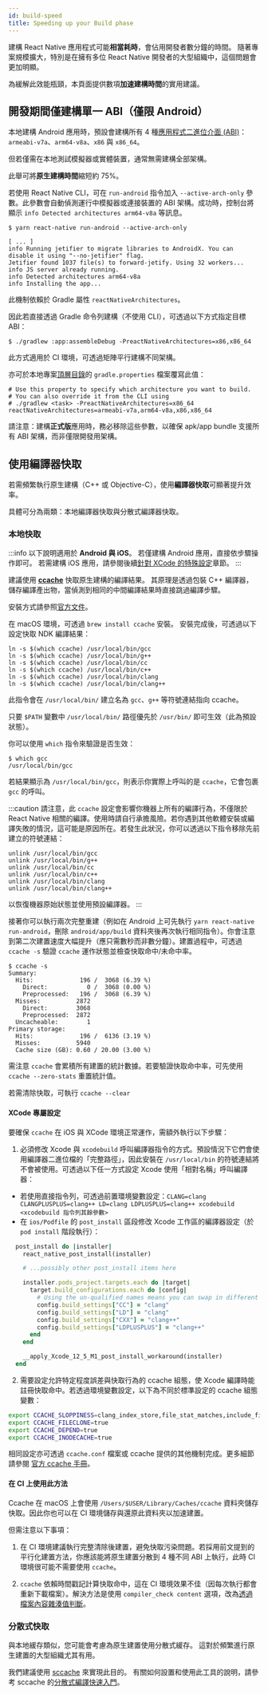 ```yaml
---
id: build-speed
title: Speeding up your Build phase
---
```


建構 React Native 應用程式可能**相當耗時**，會佔用開發者數分鐘的時間。
隨著專案規模擴大，特別是在擁有多位 React Native 開發者的大型組織中，這個問題會更加明顯。

為緩解此效能瓶頸，本頁面提供數項**加速建構時間**的實用建議。

## 開發期間僅建構單一 ABI（僅限 Android）

本地建構 Android 應用時，預設會建構所有 4 種[應用程式二進位介面 (ABI)](https://developer.android.com/ndk/guides/abis)：`armeabi-v7a`、`arm64-v8a`、`x86` 與 `x86_64`。

但若僅需在本地測試模擬器或實體裝置，通常無需建構全部架構。

此舉可將**原生建構時間**縮短約 75%。

若使用 React Native CLI，可在 `run-android` 指令加入 `--active-arch-only` 參數。此參數會自動偵測運行中模擬器或連接裝置的 ABI 架構。成功時，控制台將顯示 `info Detected architectures arm64-v8a` 等訊息。

```
$ yarn react-native run-android --active-arch-only

[ ... ]
info Running jetifier to migrate libraries to AndroidX. You can disable it using "--no-jetifier" flag.
Jetifier found 1037 file(s) to forward-jetify. Using 32 workers...
info JS server already running.
info Detected architectures arm64-v8a
info Installing the app...
```

此機制依賴於 Gradle 屬性 `reactNativeArchitectures`。

因此若直接透過 Gradle 命令列建構（不使用 CLI），可透過以下方式指定目標 ABI：

```
$ ./gradlew :app:assembleDebug -PreactNativeArchitectures=x86,x86_64
```

此方式適用於 CI 環境，可透過矩陣平行建構不同架構。

亦可於本地專案[頂層目錄](https://github.com/facebook/react-native/blob/19cf70266eb8ca151aa0cc46ac4c09cb987b2ceb/template/android/gradle.properties#L30-L33)的 `gradle.properties` 檔案覆寫此值：

```
# Use this property to specify which architecture you want to build.
# You can also override it from the CLI using
# ./gradlew <task> -PreactNativeArchitectures=x86_64
reactNativeArchitectures=armeabi-v7a,arm64-v8a,x86,x86_64
```

請注意：建構**正式版**應用時，務必移除這些參數，以確保 apk/app bundle 支援所有 ABI 架構，而非僅限開發用架構。

## 使用編譯器快取

若需頻繁執行原生建構（C++ 或 Objective-C），使用**編譯器快取**可顯著提升效率。

具體可分為兩類：本地編譯器快取與分散式編譯器快取。

### 本地快取

:::info
以下說明適用於 **Android 與 iOS**。
若僅建構 Android 應用，直接依步驟操作即可。
若需建構 iOS 應用，請參閱後續[針對 XCode 的特殊設定](#xcode-specific-setup)章節。
:::

建議使用 [**ccache**](https://ccache.dev/) 快取原生建構的編譯結果。
其原理是透過包裝 C++ 編譯器，儲存編譯產出物，當偵測到相同的中間編譯結果時直接跳過編譯步驟。

安裝方式請參照[官方文件](https://github.com/ccache/ccache/blob/master/doc/INSTALL.md)。

在 macOS 環境，可透過 `brew install ccache` 安裝。
安裝完成後，可透過以下設定快取 NDK 編譯結果：

```
ln -s $(which ccache) /usr/local/bin/gcc
ln -s $(which ccache) /usr/local/bin/g++
ln -s $(which ccache) /usr/local/bin/cc
ln -s $(which ccache) /usr/local/bin/c++
ln -s $(which ccache) /usr/local/bin/clang
ln -s $(which ccache) /usr/local/bin/clang++
```

此指令會在 `/usr/local/bin/` 建立名為 `gcc`、`g++` 等符號連結指向 ccache。

只要 `$PATH` 變數中 `/usr/local/bin/` 路徑優先於 `/usr/bin/` 即可生效（此為預設狀態）。

你可以使用 `which` 指令來驗證是否生效：

```
$ which gcc
/usr/local/bin/gcc
```

若結果顯示為 `/usr/local/bin/gcc`，則表示你實際上呼叫的是 `ccache`，它會包裹 `gcc` 的呼叫。

:::caution
請注意，此 `ccache` 設定會影響你機器上所有的編譯行為，不僅限於 React Native 相關的編譯。使用時請自行承擔風險。若你遇到其他軟體安裝或編譯失敗的情況，這可能是原因所在。若發生此狀況，你可以透過以下指令移除先前建立的符號連結：

```
unlink /usr/local/bin/gcc
unlink /usr/local/bin/g++
unlink /usr/local/bin/cc
unlink /usr/local/bin/c++
unlink /usr/local/bin/clang
unlink /usr/local/bin/clang++
```

以恢復機器原始狀態並使用預設編譯器。
:::

接著你可以執行兩次完整重建（例如在 Android 上可先執行 `yarn react-native run-android`，刪除 `android/app/build` 資料夾後再次執行相同指令）。你會注意到第二次建置速度大幅提升（應只需數秒而非數分鐘）。建置過程中，可透過 `ccache -s` 驗證 `ccache` 運作狀態並檢查快取命中/未命中率。

```
$ ccache -s
Summary:
  Hits:             196 /  3068 (6.39 %)
    Direct:           0 /  3068 (0.00 %)
    Preprocessed:   196 /  3068 (6.39 %)
  Misses:          2872
    Direct:        3068
    Preprocessed:  2872
  Uncacheable:        1
Primary storage:
  Hits:             196 /  6136 (3.19 %)
  Misses:          5940
  Cache size (GB): 0.60 / 20.00 (3.00 %)
```

需注意 `ccache` 會累積所有建置的統計數據。若要驗證快取命中率，可先使用 `ccache --zero-stats` 重置統計值。

若需清除快取，可執行 `ccache --clear`

#### XCode 專屬設定

要確保 `ccache` 在 iOS 與 XCode 環境正常運作，需額外執行以下步驟：

1. 必須修改 Xcode 與 `xcodebuild` 呼叫編譯器指令的方式。預設情況下它們會使用編譯器二進位檔的「完整路徑」，因此安裝在 `/usr/local/bin` 的符號連結將不會被使用。可透過以下任一方式設定 Xcode 使用「相對名稱」呼叫編譯器：

- 若使用直接指令列，可透過前置環境變數設定：`CLANG=clang CLANGPLUSPLUS=clang++ LD=clang LDPLUSPLUS=clang++ xcodebuild <xcodebuild 指令列其餘參數>`
- 在 `ios/Podfile` 的 `post_install` 區段修改 Xcode 工作區的編譯器設定（於 `pod install` 階段執行）：

```ruby
  post_install do |installer|
    react_native_post_install(installer)

    # ...possibly other post_install items here

    installer.pods_project.targets.each do |target|
      target.build_configurations.each do |config|
        # Using the un-qualified names means you can swap in different implementations, for example ccache
        config.build_settings["CC"] = "clang"
        config.build_settings["LD"] = "clang"
        config.build_settings["CXX"] = "clang++"
        config.build_settings["LDPLUSPLUS"] = "clang++"
      end
    end

    __apply_Xcode_12_5_M1_post_install_workaround(installer)
  end
```

2. 需要設定允許特定程度誤差與快取行為的 ccache 組態，使 Xcode 編譯時能註冊快取命中。若透過環境變數設定，以下為不同於標準設定的 ccache 組態變數：

```bash
export CCACHE_SLOPPINESS=clang_index_store,file_stat_matches,include_file_ctime,include_file_mtime,ivfsoverlay,pch_defines,modules,system_headers,time_macros
export CCACHE_FILECLONE=true
export CCACHE_DEPEND=true
export CCACHE_INODECACHE=true
```

相同設定亦可透過 `ccache.conf` 檔案或 ccache 提供的其他機制完成。更多細節請參閱 [官方 ccache 手冊](https://ccache.dev/manual/4.3.html)。

#### 在 CI 上使用此方法

Ccache 在 macOS 上會使用 `/Users/$USER/Library/Caches/ccache` 資料夾儲存快取。因此你也可以在 CI 環境儲存與還原此資料夾以加速建置。

但需注意以下事項：

1. 在 CI 環境建議執行完整清除後建置，避免快取污染問題。若採用前文提到的平行化建置方法，你應該能將原生建置分散到 4 種不同 ABI 上執行，此時 CI 環境很可能不需要使用 `ccache`。

2. `ccache` 依賴時間戳記計算快取命中，這在 CI 環境效果不佳（因每次執行都會重新下載檔案）。解決方法是使用 `compiler_check content` 選項，改為[透過檔案內容雜湊值判斷](https://ccache.dev/manual/4.3.html)。

### 分散式快取

與本地緩存類似，您可能會考慮為原生建置使用分散式緩存。
這對於頻繁進行原生建置的大型組織尤其有用。

我們建議使用 [sccache](https://github.com/mozilla/sccache) 來實現此目的。
有關如何設置和使用此工具的說明，請參考 sccache 的[分散式編譯快速入門](https://github.com/mozilla/sccache/blob/main/docs/DistributedQuickstart.md)。